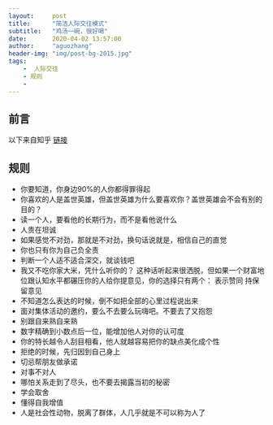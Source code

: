 ```yaml
---
layout:     post
title:      "简洁人际交往模式"
subtitle:   "鸡汤一碗，很好喝"
date:       2020-04-02 13:57:00
author:     "aguozhang"
header-img: "img/post-bg-2015.jpg"
tags:
    -  人际交往 
    - 规则 
    - 
---
```



## 前言
以下来自知乎 [链接](https://www.zhihu.com/question/293390085/answer/1115532936)

## 规则

* 你要知道，你身边90%的人你都得罪得起
* 你喜欢的人是盖世英雄，但盖世英雄为什么要喜欢你？盖世英雄会不会有别的目的？
* 读一个人，要看他的长期行为，而不是看他说什么
* 人贵在坦诚
* 如果感觉不对劲，那就是不对劲，换句话说就是，相信自己的直觉
* 你也只有你为自己负全责
* 判断一个人适不适合深交，就谈钱吧
* 我又不吃你家大米，凭什么听你的？ 这种话听起来很洒脱，但如果一个财富地位跟认知水平都碾压你的人给你提意见，你的选择只有两个： 表示赞同  持保留意见
* 不知道怎么表达的时候，倒不如把全部的心里过程说出来
* 面对集体活动的邀约，要么不去要么玩嗨吧。不要去了又抱怨
* 别跟自来熟自来熟
* 数字精确到小数点后一位，能增加他人对你的认可度
* 你的特长越令人刮目相看，他人就越容易把你的缺点美化成个性
* 拒绝的时候，先归因到自己身上
* 切忌帮朋友做承诺
* 对事不对人
* 哪怕关系走到了尽头，也不要去揭露当初的秘密
* 学会取舍
* 懂得自我增值
* 人是社会性动物，脱离了群体，人几乎就是不可以称为人了
